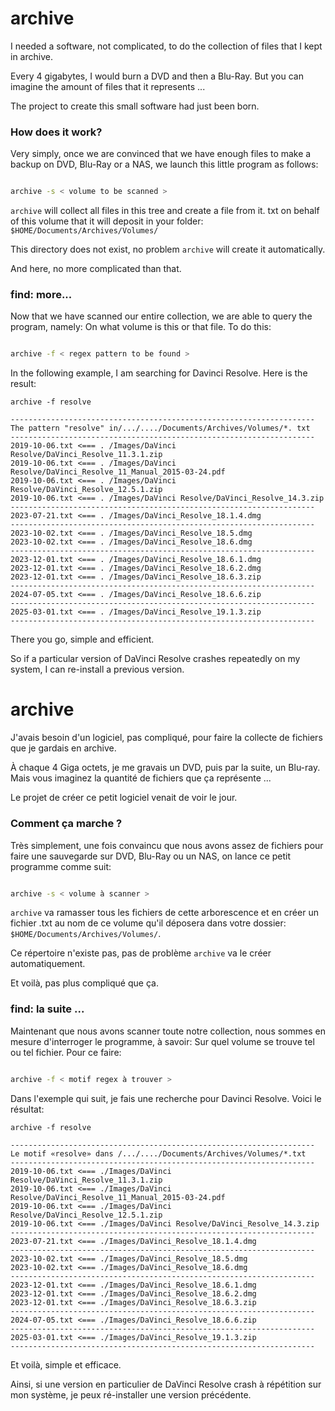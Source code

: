 # archive

I needed a software, not complicated, to do the collection of files that I kept in archive.

Every 4 gigabytes, I would burn a DVD and then a Blu-Ray. But you can imagine the amount of files that it represents ...

The project to create this small software had just been born.

### How does it work?

Very simply, once we are convinced that we have enough files to make a backup on DVD, Blu-Ray or a NAS, we launch this little program as follows:

```bash

archive -s < volume to be scanned >

```

`archive` will collect all files in this tree and create a file from it. txt on behalf of this volume that it will deposit in your folder: `$HOME/Documents/Archives/Volumes/`

This directory does not exist, no problem `archive` will create it automatically.

And here, no more complicated than that.

### find: more...

Now that we have scanned our entire collection, we are able to query the program, namely: On what volume is this or that file. To do this:

```bash

archive -f < regex pattern to be found >

```

In the following example, I am searching for Davinci Resolve. Here is the result:

```plaintext
archive -f resolve

--------------------------------------------------------------------
The pattern "resolve" in/.../..../Documents/Archives/Volumes/*. txt
--------------------------------------------------------------------
2019-10-06.txt <=== . /Images/DaVinci Resolve/DaVinci_Resolve_11.3.1.zip
2019-10-06.txt <=== . /Images/DaVinci Resolve/DaVinci_Resolve_11_Manual_2015-03-24.pdf
2019-10-06.txt <=== . /Images/DaVinci Resolve/DaVinci_Resolve_12.5.1.zip
2019-10-06.txt <=== . /Images/DaVinci Resolve/DaVinci_Resolve_14.3.zip
--------------------------------------------------------------------
2023-07-21.txt <=== . /Images/DaVinci_Resolve_18.1.4.dmg
--------------------------------------------------------------------
2023-10-02.txt <=== . /Images/DaVinci_Resolve_18.5.dmg
2023-10-02.txt <=== . /Images/DaVinci_Resolve_18.6.dmg
--------------------------------------------------------------------
2023-12-01.txt <=== . /Images/DaVinci_Resolve_18.6.1.dmg
2023-12-01.txt <=== . /Images/DaVinci_Resolve_18.6.2.dmg
2023-12-01.txt <=== . /Images/DaVinci_Resolve_18.6.3.zip
--------------------------------------------------------------------
2024-07-05.txt <=== . /Images/DaVinci_Resolve_18.6.6.zip
--------------------------------------------------------------------
2025-03-01.txt <=== . /Images/DaVinci_Resolve_19.1.3.zip
--------------------------------------------------------------------
```

There you go, simple and efficient.

So if a particular version of DaVinci Resolve crashes repeatedly on my system, I can re-install a previous version.


# archive

J'avais besoin d'un logiciel, pas compliqué, pour faire la collecte de fichiers que je gardais en archive.

À chaque 4 Giga octets, je me gravais un DVD, puis par la suite, un Blu-ray. Mais vous imaginez la quantité de fichiers que ça représente ...

Le projet de créer ce petit logiciel venait de voir le jour.

### Comment ça marche ?

Très simplement, une fois convaincu que nous avons assez de fichiers pour faire une sauvegarde sur DVD, Blu-Ray ou un NAS, on lance ce petit programme comme suit:

```bash

archive -s < volume à scanner >

```

`archive` va ramasser tous les fichiers de cette arborescence et en créer un fichier .txt au nom de ce volume qu'il déposera dans votre dossier: `$HOME/Documents/Archives/Volumes/`.

Ce répertoire n'existe pas, pas de problème `archive` va le créer automatiquement.

Et voilà, pas plus compliqué que ça.

### find: la suite ...

Maintenant que nous avons scanner toute notre collection, nous sommes en mesure d'interroger le programme, à savoir: Sur quel volume se trouve tel ou tel fichier. Pour ce faire:

```bash

archive -f < motif regex à trouver >

```

Dans l'exemple qui suit, je fais une recherche pour Davinci Resolve. Voici le résultat:

```plaintext
archive -f resolve

--------------------------------------------------------------------
Le motif «resolve» dans /.../..../Documents/Archives/Volumes/*.txt
--------------------------------------------------------------------
2019-10-06.txt <=== ./Images/DaVinci Resolve/DaVinci_Resolve_11.3.1.zip
2019-10-06.txt <=== ./Images/DaVinci Resolve/DaVinci_Resolve_11_Manual_2015-03-24.pdf
2019-10-06.txt <=== ./Images/DaVinci Resolve/DaVinci_Resolve_12.5.1.zip
2019-10-06.txt <=== ./Images/DaVinci Resolve/DaVinci_Resolve_14.3.zip
--------------------------------------------------------------------
2023-07-21.txt <=== ./Images/DaVinci_Resolve_18.1.4.dmg
--------------------------------------------------------------------
2023-10-02.txt <=== ./Images/DaVinci_Resolve_18.5.dmg
2023-10-02.txt <=== ./Images/DaVinci_Resolve_18.6.dmg
--------------------------------------------------------------------
2023-12-01.txt <=== ./Images/DaVinci_Resolve_18.6.1.dmg
2023-12-01.txt <=== ./Images/DaVinci_Resolve_18.6.2.dmg
2023-12-01.txt <=== ./Images/DaVinci_Resolve_18.6.3.zip
--------------------------------------------------------------------
2024-07-05.txt <=== ./Images/DaVinci_Resolve_18.6.6.zip
--------------------------------------------------------------------
2025-03-01.txt <=== ./Images/DaVinci_Resolve_19.1.3.zip
--------------------------------------------------------------------
```

Et voilà, simple et efficace.

Ainsi, si une version en particulier de DaVinci Resolve crash à répétition sur mon système, je peux ré-installer une version précédente.
